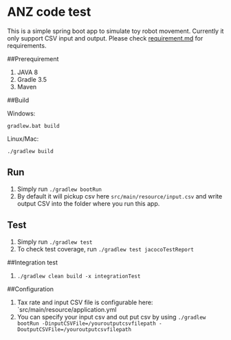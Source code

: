 ANZ code test
======
This is a simple spring boot app to simulate toy robot movement. Currently it only support CSV input and output.
Please check [requirement.md](./requirement.md) for requirements.

##Prerequirement
1. JAVA 8
2. Gradle 3.5
3. Maven

##Build

Windows:

`gradlew.bat build`

Linux/Mac:

`./gradlew build`


## Run
1. Simply run `./gradlew bootRun`
4. By default it will pickup csv here `src/main/resource/input.csv` and write output CSV into the folder where you run this app.

## Test
1. Simply run `./gradlew test` 
2. To check test coverage, run `./gradlew test jacocoTestReport`

##Integration test
1. `./gradlew clean build -x integrationTest`

##Configuration
1. Tax rate and input CSV file is configurable here: `src/main/resource/application.yml
2. You can specify your input csv and out put csv by using `./gradlew bootRun -DinputCSVFile=/youroutputcsvfilepath -DoutputCSVFile=/youroutputcsvfilepath`


